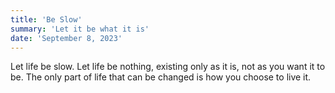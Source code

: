 ```yaml
---
title: 'Be Slow'
summary: 'Let it be what it is'
date: 'September 8, 2023'
---
```


Let life be slow. Let life be nothing, existing only as it is, not as you want it to be. The only part of life that can be changed is how you choose to live it.
